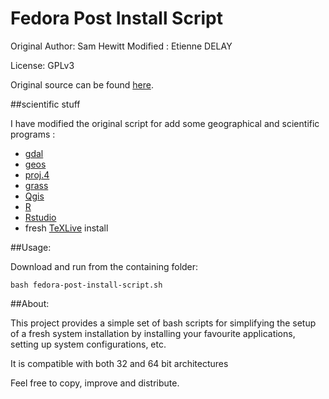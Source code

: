 Fedora Post Install Script
==========================

Original Author: Sam Hewitt
Modified : Etienne DELAY

License: GPLv3

Original source can be found [here](https://github.com/snwh/fedora-post-install).

##scientific stuff

I have modified the original script for add some geographical and scientific programs : 

 * [gdal](http://www.gdal.org/)
 * [geos](http://trac.osgeo.org/geos/)
 * [proj.4](https://trac.osgeo.org/proj/)
 * [grass](http://grass.osgeo.org/)
 * [Qgis](http://www.qgis.org/fr/site/)
 * [R](http://www.r-project.org/)
 * [Rstudio](https://www.rstudio.com/)
 * fresh [TeXLive](https://www.tug.org/texlive/) install

##Usage:

Download and run from the containing folder:

    bash fedora-post-install-script.sh


##About:

This project provides a simple set of bash scripts for simplifying the setup of a fresh system installation by installing your favourite applications, setting up system configurations, etc.

It is compatible with both 32 and 64 bit architectures 

Feel free to copy, improve and distribute.
